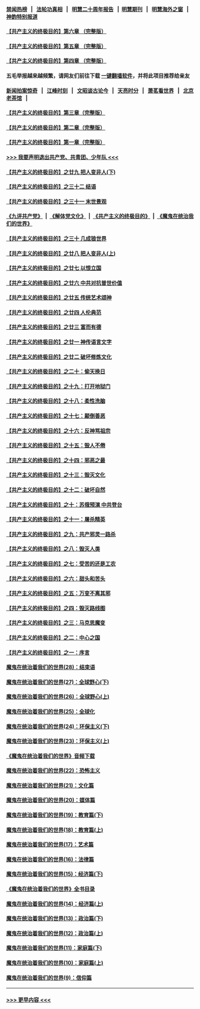#### [禁闻热榜](热点新闻.md?=0)  &nbsp;&nbsp;|&nbsp;&nbsp; [法轮功真相](https://github.com/gfw-breaker/truth/blob/master/README.md?=0) &nbsp;&nbsp;|&nbsp;&nbsp; [明慧二十周年报告](https://github.com/gfw-breaker/mh-reports/blob/master/README.md?=0) &nbsp;&nbsp;|&nbsp;&nbsp;[明慧期刊](https://github.com/gfw-breaker/mh-qikan) &nbsp;&nbsp;|&nbsp;&nbsp; [明慧海外之窗](https://github.com/gfw-breaker/mh-news/blob/master/README.md?=0) &nbsp;&nbsp;|&nbsp;&nbsp; [神韵特别报道](https://github.com/gfw-breaker/mh-news/blob/master/shenyun.md?=0)
#### [【共产主义的终极目的】第六章 （完整版）](../pages/nsc422/n11428913.md?t=02262102) 
#### [【共产主义的终极目的】第五章 （完整版）](../pages/nsc422/n11428912.md?t=02262102) 
#### [【共产主义的终极目的】第四章 （完整版）](../pages/nsc422/n11428907.md?t=02262102) 
#### 五毛举报越来越频繁，请网友们前往下载 [一键翻墙软件](https://github.com/gfw-breaker/ssr-accounts)，并将此项目推荐给亲友
#### [新闻拍案惊奇](https://github.com/gfw-breaker/banned-news/blob/master/pages/link4.md) &nbsp;&nbsp;|&nbsp;&nbsp; [江峰时刻](https://github.com/gfw-breaker/banned-news/blob/master/pages/link4.md) &nbsp;&nbsp;|&nbsp;&nbsp; [文昭谈古论今](https://github.com/gfw-breaker/banned-news/blob/master/pages/link4.md) &nbsp;&nbsp;|&nbsp;&nbsp; [天亮时分](https://github.com/gfw-breaker/banned-news/blob/master/pages/link4.md) &nbsp;&nbsp;|&nbsp;&nbsp; [萧茗看世界](https://github.com/gfw-breaker/banned-news/blob/master/pages/link4.md) &nbsp;&nbsp;|&nbsp;&nbsp; [北京老茶馆](https://github.com/gfw-breaker/banned-news/blob/master/pages/link4.md) &nbsp;&nbsp;|&nbsp;&nbsp; 
#### [【共产主义的终极目的】第三章（完整版）](../pages/nsc422/n11428848.md?t=02262102) 
#### [【共产主义的终极目的】第二章（完整版）](../pages/nsc422/n11428831.md?t=02262102) 
#### [【共产主义的终极目的】第一章（完整版）](../pages/nsc422/n11417651.md?t=02262102) 
#### [>>> 我要声明退出共产党、共青团、少年队 <<<](https://github.com/begood0513/goodnews/blob/master/quit/letter.md) 
#### [【共产主义的终极目的】之廿九 把人变非人(下)](../pages/nsc422/n11344140.md?t=02262102) 
#### [【共产主义的终极目的】之三十二 结语](../pages/nsc422/n11360535.md?t=02262102) 
#### [【共产主义的终极目的】之三十一 末世景观](../pages/nsc422/n11351129.md?t=02262102) 
#### [《九评共产党》](https://github.com/begood0513/9ping.md/blob/master/README.md) &nbsp;|&nbsp; [《解体党文化》](../../../../jtdwh.md/blob/master/README.md)  &nbsp;|&nbsp; [《共产主义的终极目的》](../../../../gczydzjmd.md/blob/master/README.md) &nbsp;|&nbsp; [《魔鬼在统治我们的世界》](../../../../mgztzwmdsj.md/blob/master/README.md) 
#### [【共产主义的终极目的】之三十 几成狼世界](../pages/nsc422/n11348280.md?t=02262102) 
#### [【共产主义的终极目的】之廿八 把人变非人(上)](../pages/nsc422/n11340492.md?t=02262102) 
#### [【共产主义的终极目的】之廿七 以恨立国](../pages/nsc422/n11336944.md?t=02262102) 
#### [【共产主义的终极目的】之廿六 中共对抗普世价值](../pages/nsc422/n11324785.md?t=02262102) 
#### [【共产主义的终极目的】之廿五 传统艺术颂神](../pages/nsc422/n11296396.md?t=02262102) 
#### [【共产主义的终极目的】之廿四 人伦典范](../pages/nsc422/n11296397.md?t=02262102) 
#### [【共产主义的终极目的】之廿三 富而有德](../pages/nsc422/n11283598.md?t=02262102) 
#### [【共产主义的终极目的】之廿一 神传语言文字](../pages/nsc422/n11263265.md?t=02262102) 
#### [【共产主义的终极目的】之廿二 破坏修炼文化](../pages/nsc422/n11245728.md?t=02262102) 
#### [【共产主义的终极目的】之二十：偷天换日](../pages/nsc422/n11238846.md?t=02262102) 
#### [【共产主义的终极目的】之十九：打开地狱门](../pages/nsc422/n11206376.md?t=02262102) 
#### [【共产主义的终极目的】之十八：柔性洗脑](../pages/nsc422/n11199994.md?t=02262102) 
#### [【共产主义的终极目的】之十七：颠倒善恶](../pages/nsc422/n11179782.md?t=02262102) 
#### [【共产主义的终极目的】之十六：反神骂祖宗](../pages/nsc422/n11166798.md?t=02262102) 
#### [【共产主义的终极目的】之十五：毁人不倦](../pages/nsc422/n11166792.md?t=02262102) 
#### [【共产主义的终极目的】之十四：邪恶之最](../pages/nsc422/n11150249.md?t=02262102) 
#### [【共产主义的终极目的】之十三：毁灭文化](../pages/nsc422/n11135227.md?t=02262102) 
#### [【共产主义的终极目的】之十二：破坏自然](../pages/nsc422/n11135214.md?t=02262102) 
#### [【共产主义的终极目的】之十：苏俄预演 中共登台](../pages/nsc422/n11118424.md?t=02262102) 
#### [【共产主义的终极目的】之十一：屠杀精英](../pages/nsc422/n11118442.md?t=02262102) 
#### [【共产主义的终极目的】之九：共产邪灵一路杀](../pages/nsc422/n11114139.md?t=02262102) 
#### [【共产主义的终极目的】之八：毁灭人类](../pages/nsc422/n11108503.md?t=02262102) 
#### [【共产主义的终极目的】之七：受苦的还是工农](../pages/nsc422/n11101809.md?t=02262102) 
#### [【共产主义的终极目的】之六：甜头和苦头](../pages/nsc422/n11096971.md?t=02262102) 
#### [【共产主义的终极目的】之五：万变不离其邪](../pages/nsc422/n11091285.md?t=02262102) 
#### [【共产主义的终极目的】之四：毁灭路线图](../pages/nsc422/n11086284.md?t=02262102) 
#### [【共产主义的终极目的】之三：马克思魔变](../pages/nsc422/n11061941.md?t=02262102) 
#### [【共产主义的终极目的】之二：中心之国](../pages/nsc422/n11047728.md?t=02262102) 
#### [【共产主义的终极目的】之一：序言](../pages/nsc422/n11086077.md?t=02262102) 
#### [魔鬼在统治着我们的世界(28)：结束语](../pages/nsc422/n10936246.md?t=02262102) 
#### [魔鬼在统治着我们的世界(27)：全球野心(下)](../pages/nsc422/n10928319.md?t=02262102) 
#### [魔鬼在统治着我们的世界(26)：全球野心(上)](../pages/nsc422/n10900318.md?t=02262102) 
#### [魔鬼在统治着我们的世界(25)：全球化](../pages/nsc422/n10788205.md?t=02262102) 
#### [魔鬼在统治着我们的世界(24)：环保主义(下)](../pages/nsc422/n10695307.md?t=02262102) 
#### [魔鬼在统治着我们的世界(23)：环保主义(上)](../pages/nsc422/n10688613.md?t=02262102) 
#### [《魔鬼在统治着我们的世界》音频下载](../pages/nsc422/n10635553.md?t=02262102) 
#### [魔鬼在统治着我们的世界(22)：恐怖主义](../pages/nsc422/n10614727.md?t=02262102) 
#### [魔鬼在统治着我们的世界(21)：文化篇](../pages/nsc422/n10597706.md?t=02262102) 
#### [魔鬼在统治着我们的世界(20)：媒体篇](../pages/nsc422/n10586579.md?t=02262102) 
#### [魔鬼在统治着我们的世界(19)：教育篇(下)](../pages/nsc422/n10564808.md?t=02262102) 
#### [魔鬼在统治着我们的世界(18)：教育篇(上)](../pages/nsc422/n10526970.md?t=02262102) 
#### [魔鬼在统治着我们的世界(17)：艺术篇](../pages/nsc422/n10499093.md?t=02262102) 
#### [魔鬼在统治着我们的世界(16)：法律篇](../pages/nsc422/n10485969.md?t=02262102) 
#### [魔鬼在统治着我们的世界(15)：经济篇(下)](../pages/nsc422/n10469975.md?t=02262102) 
#### [《魔鬼在统治着我们的世界》全书目录](../pages/nsc422/n10464261.md?t=02262102) 
#### [魔鬼在统治着我们的世界(14)：经济篇(上)](../pages/nsc422/n10457370.md?t=02262102) 
#### [魔鬼在统治着我们的世界(13)：政治篇(下)](../pages/nsc422/n10448270.md?t=02262102) 
#### [魔鬼在统治着我们的世界(12)：政治篇(上)](../pages/nsc422/n10444576.md?t=02262102) 
#### [魔鬼在统治着我们的世界(11)：家庭篇(下)](../pages/nsc422/n10440961.md?t=02262102) 
#### [魔鬼在统治着我们的世界(10)：家庭篇(上)](../pages/nsc422/n10435448.md?t=02262102) 
#### [魔鬼在统治着我们的世界(9)：信仰篇](../pages/nsc422/n10432159.md?t=02262102) 

----
#### [ >>> 更早内容 <<< ](../indexes/nsc422-earlier.md)

